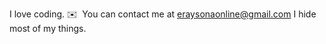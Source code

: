 I love coding.
✉️  You can contact me at  [eraysonaonline@gmail.com](mailto:eraysonaonline@gmail.com)
 I hide most of my things.
